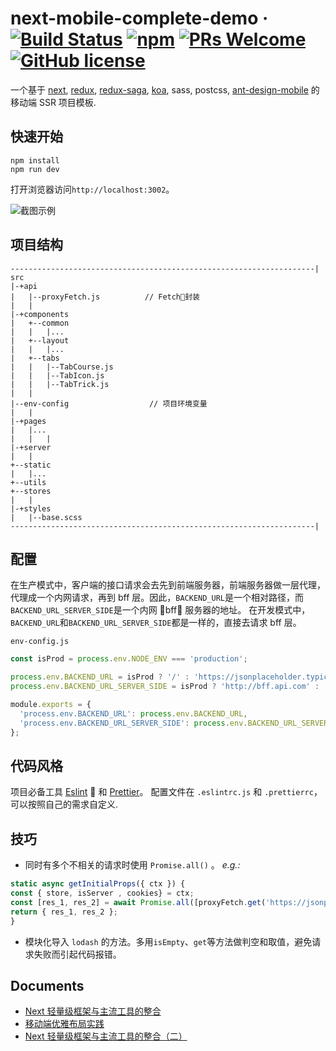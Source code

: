 # next-mobile-complete-demo &middot; [![Build Status](https://img.shields.io/travis/npm/npm/latest.svg?style=flat-square)](https://travis-ci.org/npm/npm) [![npm](https://img.shields.io/npm/v/npm.svg?style=flat-square)](https://www.npmjs.com/package/npm) [![PRs Welcome](https://img.shields.io/badge/PRs-welcome-brightgreen.svg?style=flat-square)](http://makeapullrequest.com) [![GitHub license](https://img.shields.io/badge/license-MIT-blue.svg?style=flat-square)](https://github.com/your/your-project/blob/master/LICENSE)

一个基于 [next](https://nextjs.org), [redux](https://github.com/reduxjs/redux), [redux-saga](https://github.com/redux-saga/redux-saga), [koa](https://github.com/koajs/koa), sass, postcss, [ant-design-mobile](https://github.com/ant-design/ant-design-mobile) 的移动端 SSR 项目模板.

## 快速开始

```shell
npm install
npm run dev
```

打开浏览器访问`http://localhost:3002`。

![截图示例](http://doudou-static.oss-cn-shanghai.aliyuncs.com/%E5%B8%83%E5%B1%80.png)

## 项目结构

```
--------------------------------------------------------------------|
src
|-+api
|   |--proxyFetch.js          // Fetch封装
|   |
|-+components
|   +--common
|   |   |...
|   +--layout
|   |   |...
|   +--tabs
|   |   |--TabCourse.js
|   |   |--TabIcon.js
|   |   |--TabTrick.js
|   |
|--env-config                  // 项目环境变量
|   |
|-+pages
|   |...
|   |   |
|-+server
|   |
+--static
|   |...
+--utils
+--stores
|   |
|-+styles
|   |--base.scss
--------------------------------------------------------------------|
```

## 配置

在生产模式中，客户端的接口请求会去先到前端服务器，前端服务器做一层代理，代理成一个内网请求，再到 bff 层。因此，`BACKEND_URL`是一个相对路径，而`BACKEND_URL_SERVER_SIDE`是一个内网 bff 服务器的地址。
在开发模式中，`BACKEND_URL`和`BACKEND_URL_SERVER_SIDE`都是一样的，直接去请求 bff 层。

`env-config.js`

```js
const isProd = process.env.NODE_ENV === 'production';

process.env.BACKEND_URL = isProd ? '/' : 'https://jsonplaceholder.typicode.com';
process.env.BACKEND_URL_SERVER_SIDE = isProd ? 'http://bff.api.com' : 'https://jsonplaceholder.typicode.com';

module.exports = {
  'process.env.BACKEND_URL': process.env.BACKEND_URL,
  'process.env.BACKEND_URL_SERVER_SIDE': process.env.BACKEND_URL_SERVER_SIDE
};
```

## 代码风格

项目必备工具 [Eslint](https://eslint.org/)  和 [Prettier](https://prettier.io/)。 配置文件在 `.eslintrc.js` 和 `.prettierrc`，可以按照自己的需求自定义.

## 技巧

- 同时有多个不相关的请求时使用 `Promise.all()` 。 _e.g.:_

```js
static async getInitialProps({ ctx }) {
const { store, isServer , cookies} = ctx;
const [res_1, res_2] = await Promise.all([proxyFetch.get('https://jsonplaceholder.typicode.com/users', {}, { isServer, cookies }), proxyFetch.get('https://jsonplaceholder.typicode.com/users', {}, { isServer, cookies })])
return { res_1, res_2 };
}
```

- 模块化导入 `lodash` 的方法。多用`isEmpty`、`get`等方法做判空和取值，避免请求失败而引起代码报错。

## Documents

- [Next 轻量级框架与主流工具的整合](https://segmentfault.com/a/1190000016383263)
- [移动端优雅布局实践](https://segmentfault.com/a/1190000017913569)
- [Next 轻量级框架与主流工具的整合（二）](https://segmentfault.com/a/1190000017947264)
